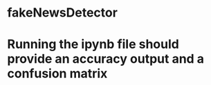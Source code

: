 # fakeNewsDetector
# Running the ipynb file should provide an accuracy output and a confusion matrix
